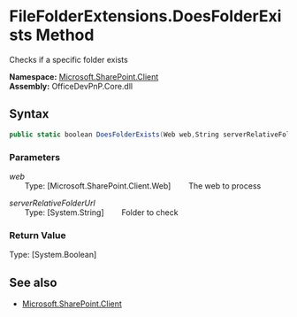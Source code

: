 # FileFolderExtensions.DoesFolderExists Method  
Checks if a specific folder exists  

**Namespace:** [Microsoft.SharePoint.Client](Microsoft.SharePoint.Client.md)  
**Assembly:** OfficeDevPnP.Core.dll  
## Syntax
```C#
public static boolean DoesFolderExists(Web web,String serverRelativeFolderUrl)
```
### Parameters
*web*  
&emsp;&emsp;Type: [Microsoft.SharePoint.Client.Web] 
&emsp;&emsp;The web to process  
  
*serverRelativeFolderUrl*  
&emsp;&emsp;Type: [System.String] 
&emsp;&emsp;Folder to check  
  
### Return Value
Type: [System.Boolean]  


## See also
- [Microsoft.SharePoint.Client](Microsoft.SharePoint.Client.md)
